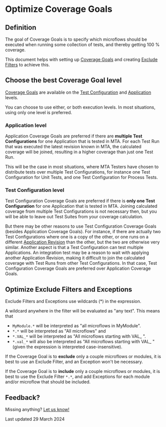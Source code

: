 # Optimize Coverage Goals

## Definition

The goal of Coverage Goals is to specify which microflows should be executed when running some collection of tests, and thereby getting 100 % coverage.

This document helps with setting up [Coverage Goals](../../../mta/coverage-goal) and creating [Exclude Filters](../../../mta/coverage-exclude-filter) to achieve this.

## Choose the best Coverage Goal level

[Coverage Goals](../../../mta/coverage-goal) are available on the [Test Configuration](../../../mta/test-configuration) and [Application](../../../mta/application) levels. 

You can choose to use either, or both execution levels. In most situations, using only one level is preferred.

### Application level

Application Coverage Goals are preferred if there are **multiple Test Configurations** for one Application that is tested in MTA. For each Test Run that was executed the latest revision known in MTA, the calculated coverage will be joined, resulting in a higher coverage than just one Test Run.

This will be the case in most situations, where MTA Testers have chosen to distribute tests over multiple Test Configurations, for instance one Test Configuration for Unit Tests, and one Test Configuration for Process Tests. 

### Test Configuration level

Test Configuration Coverage Goals are preferred if there is **only one Test Configuration** for one Application that is tested in MTA. Joining calculated coverage from multiple Test Configurations is not necessary then, but you will be able to leave out Test Suites from your coverage calculation.

But there may be other reasons to use Test Configuration Coverage Goals (besides Application Coverage Goals). For instance, if there are actually two Test Configurations where one is a copy of the other, or one runs on a different [Application Revision](../../../mta/application-revision) than the other, but the two are otherwise very similar. Another aspect is that a Test Configuration can test multiple Applications. An integration test may be a reason to wait with applying another Application Revision, making it difficult to join the calculated coverage with Test Runs from other Test Configurations. In that case, Test Configuration Coverage Goals are preferred over Application Coverage Goals.

## Optimize Exclude Filters and Exceptions

Exclude Filters and Exceptions use wildcards (\*) in the expression. 

A wildcard anywhere in the filter will be evaluated as "any text". This means that
-  `MyModule.*` will be interpreted as "all microflows in MyModule". 
-  `*.*` will be interpreted as "All microflows" and 
-  `*.VAL_*` will be interpreted as "All microflows starting with VAL_ ".
-  `*.val_*` will also be interpreted as "All microflows starting with VAL_ " (given the expression is interpreted case-insensitive).

If the Coverage Goal is to **exclude** only a couple microflows or modules, it is best to use an Exclude Filter, and an Exception won't be necessary.

If the Coverage Goal is to **include** only a couple microflows or modules, it is best to use the Exclude Filter `*.*`, and add Exceptions for each module and/or microflow that should be included.

## Feedback?
Missing anything? [Let us know!](mailto:support@menditect.com)

Last updated 29 March 2024